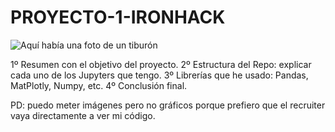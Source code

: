 # PROYECTO-1-IRONHACK

![Aquí había una foto de un tiburón](https://github.com/Lydia-Arocena/PROYECTO-1-IRONHACK/blob/main/foto_tiburon.jpg)

1º Resumen con el objetivo del proyecto.
2º Estructura del Repo: explicar cada uno de los Jupyters que tengo.
3º Librerías que he usado: Pandas, MatPlotly, Numpy, etc.
4º Conclusión final.

PD: puedo meter imágenes pero no gráficos porque prefiero que el recruiter vaya directamente a ver mi código.
